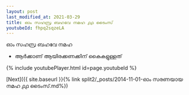 ```yaml
---
layout: post
last_modified_at: 2021-03-29
title: ഓം സഹസ്ര ബഹവേ നമഹ ൧൧ ടൈംസ്
youtubeId: fhpq2sqzeLA
---
```

 
 
 ഓം സഹസ്ര ബഹവേ നമഹ 
 
 -  ആർക്കാണ് ആയിരക്കണക്കിന് കൈകളുള്ളത് 
 
  
 
  
 
 
 
 
 
 


{% include youtubePlayer.html id=page.youtubeId %}
 
[Next]({{ site.baseurl }}{% link  split2/_posts/2014-11-01-ഓം സരണയായ നമഹ ൧൧ ടൈംസ്.md%})
 
